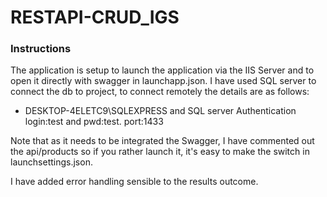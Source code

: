 # RESTAPI-CRUD_IGS

### Instructions ####

The application is setup to launch the application via the IIS Server and to open it directly with swagger in launchapp.json. 
I have used SQL server to connect the db to project, to connect remotely the details are as follows:
- DESKTOP-4ELETC9\SQLEXPRESS and SQL server Authentication login:test and pwd:test. port:1433

Note that as it needs to be integrated the Swagger, I have commented out the api/products so if you rather launch it, it's easy to make the switch in launchsettings.json.

I have added error handling sensible to the results outcome.
